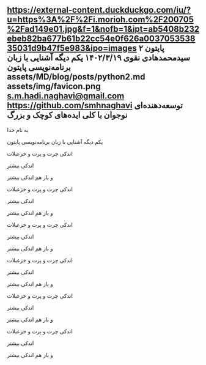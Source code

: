 https://external-content.duckduckgo.com/iu/?u=https%3A%2F%2Fi.morioh.com%2F200705%2Fad149e01.jpg&f=1&nofb=1&ipt=ab5408b232ebeb82ba677b61b22cc54e0f626a003705353835031d9b47f5e983&ipo=images
پایتون ۲
سیدمحمدهادی نقوی
۱۴۰۲/۳/۱۹
یکم دیگه آشنایی با زبان برنامه‌نویسی پایتون
assets/MD/blog/posts/python2.md
assets/img/favicon.png
s.m.hadi.naghavi@gmail.com
https://github.com/smhnaghavi
توسعه‌دهنده‌ای نوجوان با کلی ایده‌های کوچک و بزرگ
---------------------
به نام خدا

یکم دیگه آشنایی با زبان برنامه‌نویسی پایتون

اندکی چرت و پرت و خزعبلات

اندکی بیشتر

و باز هم اندکی بیشتر

اندکی چرت و پرت و خزعبلات

اندکی بیشتر

و باز هم اندکی بیشتر

اندکی چرت و پرت و خزعبلات

اندکی بیشتر

و باز هم اندکی بیشتر

اندکی چرت و پرت و خزعبلات

اندکی بیشتر

و باز هم اندکی بیشتر

اندکی چرت و پرت و خزعبلات

اندکی بیشتر

و باز هم اندکی بیشتر

اندکی چرت و پرت و خزعبلات

اندکی بیشتر

و باز هم اندکی بیشتر
